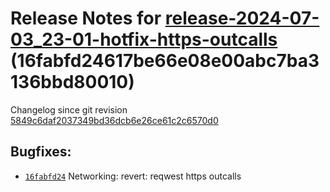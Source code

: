 Release Notes for [**release-2024-07-03\_23-01-hotfix-https-outcalls**](https://github.com/dfinity/ic/tree/release-2024-07-03_23-01-hotfix-https-outcalls) (16fabfd24617be66e08e00abc7ba3136bbd80010)
=====================================================================================================================================================================================================

Changelog since git revision [5849c6daf2037349bd36dcb6e26ce61c2c6570d0](https://dashboard.internetcomputer.org/release/5849c6daf2037349bd36dcb6e26ce61c2c6570d0)

Bugfixes:
---------

* [`16fabfd24`](https://github.com/dfinity/ic/commit/16fabfd24) Networking: revert: reqwest https outcalls
